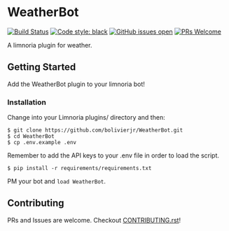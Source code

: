 # WeatherBot
[![Build Status](https://travis-ci.org/bolivierjr/WeatherBot.svg?branch=master)](https://travis-ci.org/bolivierjr/WeatherBot)
[![Code style: black](https://img.shields.io/badge/code%20style-black-000000.svg)](https://github.com/ambv/black)
[![GitHub issues open](https://img.shields.io/github/issues/network-tools/shconfparser.svg)](https://github.com/bolivierjr/WeatherBot/issues)
[![PRs Welcome](https://img.shields.io/badge/PRs-welcome-brightgreen.svg)](https://github.com/bolivierjr/WeatherBot/pulls)


A limnoria plugin for weather.

## Getting Started
Add the WeatherBot plugin to your limnoria bot!

### Installation
Change into your Limnoria plugins/ directory and then:

```
$ git clone https://github.com/bolivierjr/WeatherBot.git
$ cd WeatherBot
$ cp .env.example .env
```

Remember to add the API keys to your .env file in order to load the script.

`$ pip install -r requirements/requirements.txt`

PM your bot and `load WeatherBot`.

## Contributing
PRs and Issues are welcome.
Checkout [CONTRIBUTING.rst](https://github.com/bolivierjr/WeatherBot/blob/master/CONTRIBUTING.rst)!
